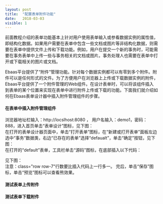 ```yaml
---
layout: post
title:  "配置表单附件功能"
date:   2018-03-03
visible: 1
---
```


前面教程介绍的表单功能基本上针对用户使用表单输入或参看数据实例的属性值，即结构化数据。如果用户需要在表单中包含一些文档或图片等非结构化数据，则需要在表单中提供文件上传和下载功能。例如，用户在提交一个新的事务时，可能需要在事务表单中上传一些与事务相关的文档或图片。事务处理人也需要在表单中打开或下载相关的图片或文档。

Ebaas平台提供了“附件”管理功能。针对每个数据实例都可以有零到多个附件。附件可以是任何形式的文件。为了方便用户在浏览器上上传或下载数据实例的附件，Ebaas平台提供了一个附件管理的Web组件。在设计表单时，可以将该组件插入到表单的某个位置来实现在表单中进行附件上传或下载的功能。下面我们就介绍如何在Ebaas表单设计器中插入附件管理组件的步骤。

#### 在表单中插入附件管理组件
浏览器地址栏输入：http://locslhost:8080 ， 用户名输入：demo1，密码：888，进入首页单击“表单设计”图标，见下图：
<img src="{{'/assets/2018-03-03 配置表单附件功能1.png' | prepend: site.baseurl }}" alt=""><br>
在打开的表单设计器页面中，单击“打开表单”图标，在“新建或打开表单”面板左边选中“事务”数据类，右边“已存在的表单”选择“defaualt”，单击“确定”按钮，见下图：
<img src="{{'/assets/2018-03-03 配置表单附件功能2.png' | prepend: site.baseurl }}" alt=""><br>
在打开的“default”表单，工具栏单击“源码”图标，在底部插入以下代码：
<div class="row row-7">
<div class="col col-md-12">
<div class="content"><attachments dbclass="dbclass" dbschema="dbschema" oid="oid"></attachments></div>
</div>
</div>
见下图：
<img src="{{'/assets/2018-03-03 配置表单附件功能4.png' | prepend: site.baseurl }}" alt=""><br>
注意：class="row row-7"行数要比插入代码上一行多一。
完后，单击“保存”图标，单击“预览”图标可以查看熊效果。

#### 测试表单上传附件

#### 测试表单下载附件


